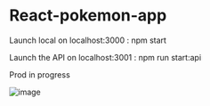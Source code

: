 # React-pokemon-app

Launch local on localhost:3000 :
npm start

Launch the API on localhost:3001 :
npm run start:api

Prod in progress

![image](https://user-images.githubusercontent.com/54988392/200015682-c3e5ca62-2474-4971-9c6f-a42f7e81d85d.png)

